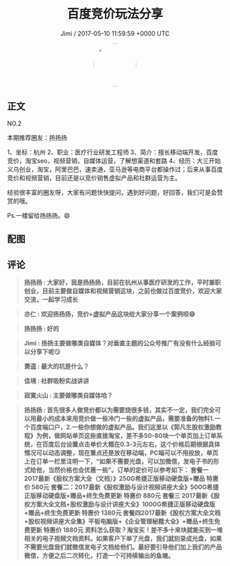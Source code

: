<h1 align="center">百度竞价玩法分享</h1>
<p align="center">
    <a>Jimi / 2017-05-10 11:59:59 &#43;0000 UTC</a>
</p>

<div align="center">
    <img src="https://images.zsxq.com/FiWv5yIogjugrkjGNdMOpLbJJQQg?e=1590940799&amp;token=kIxbL07-8jAj8w1n4s9zv64FuZZNEATmlU_Vm6zD:3hf7dVV6u5P9ulK0iGgaBqJE7yo=" width="100" height="100" style="border:1px solid;border-radius:50%; color:#ffffff"/>
</div>

## 正文

<div>
   NO.2

本期推荐圈友：扬扬扬

1、坐标：杭州
2、职业：医疗行业研发工程师
3、简介：擅长移动端开发，百度竞价，淘宝seo，视频营销，自媒体运营，了解想渠道和套路
4、经历：大三开始义乌创业，淘宝，阿里巴巴，速卖通，亚马逊等电商平台都操作过；后来从事百度竞价和视频营销，目前还是以竞价销售虚拟产品和社群运营为主。

经验很丰富的圈友呀，大家有问题快快提问，遇到好问题，好回答，我们可是会赞赏的哦。

Ps.一楼留给扬扬扬。😄
</div>

## 配图
<div class="image" align="center">

</div>

## 评论

<div align="left">
<div>

<blockquote >
<span> <strong>扬扬扬 : 大家好，我是扬扬扬，目前在杭州从事医疗研发的工作，平时兼职创业，目前主要做自媒体和视频营销这块，之前也做过百度竞价，欢迎大家交流，一起学习成长 </strong></span>
</blockquote>

<blockquote >
<span> <strong>亦仁 : 欢迎扬扬扬，竞价&#43;虚拟产品这块给大家分享一个案例呗😄 </strong></span>
</blockquote>

<blockquote >
<span> <strong>扬扬扬 : 好的 </strong></span>
</blockquote>

<blockquote >
<span> <strong>Jimi : 扬扬主要做哪类自媒体？对垂直主题的公众号推广有没有什么经验可以分享下呢😏 </strong></span>
</blockquote>

<blockquote >
<span> <strong>萧遥 : 最大的坑是什么？ </strong></span>
</blockquote>

<blockquote >
<span> <strong>佳境 : 社群吸粉实战讲讲 </strong></span>
</blockquote>

<blockquote >
<span> <strong>寂寞火山 : 主要做哪类自媒体哈？ </strong></span>
</blockquote>

<blockquote >
<span> <strong>扬扬扬 : 首先很多人做竞价都以为需要烧很多钱，其实不一定，我们完全可以用最小的成本来用竞价做一些冷门一些的虚拟产品，需要准备的物料1.一个百度端口户，2.一些你想做的虚拟产品。我们这里以《郭凡生股权激励教程》为例，做网站单页这些直接淘宝，差不多50-80块一个单页加上订单系统，在百度后台设置点击单价大概在0.3-3元左右，这个价格后期根据具体情况可以动态调整，现在重点还是放在移动端，PC端可以不用投放，单页上在订单一栏里注明一下，“如果不需要光盘，可以加微信，发电子书的形式给他，当然价格也会优惠一些”。订单的定价可以参考如下：
套餐一 2017最新《股权方案大全（文档）》250G希捷正版移动硬盘版&#43;赠品 特惠价 580元
套餐二：2017最新《股权激励与设计视频讲座大全》500G希捷正版移动硬盘版&#43;赠品&#43;终生免费更新 特惠价 880元
套餐三 2017最新《股权方案大全文档&#43;股权激励与设计讲座大全》1000G希捷正版移动硬盘版&#43;赠品&#43;终生免费更新 特惠价 1380元
套餐四2017最新《股权方案大全文档&#43;股权视频讲座大全集》平板电脑版&#43;《企业管理秘籍大全》&#43;赠品&#43;终生免费更新 特惠价 1880元
资料怎么获取？淘宝买！差不多十来块就能买到一堆相关的电子视频文档资料。如果客户下单了光盘，我们就刻录成光盘，如果不需要光盘我们就微信发电子文档给他们。最好要引导他们加上我们的产品微信，方便之后二次转化，打造一个可持续输出的鱼塘。 </strong></span>
</blockquote>

</div>
</div>